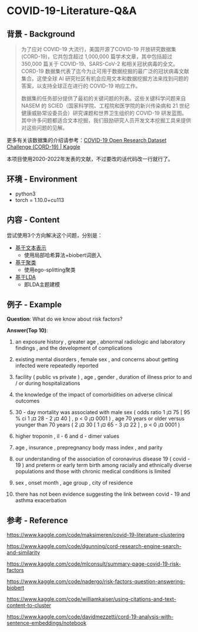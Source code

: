 # COVID-19-Literature-Q&A
## 背景 - Background

> 为了应对 COVID-19 大流行，美国开源了COVID-19 开放研究数据集 (CORD-19)，它共包含超过 1,000,000 篇学术文章，其中包括超过 350,000 篇关于 COVID-19、SARS-CoV-2 和相关冠状病毒的全文。 CORD-19 数据集代表了迄今为止可用于数据挖掘的最广泛的冠状病毒文献集合。这使全球 AI 研究社区有机会应用文本和数据挖掘方法来找到问题的答案，以支持全球正在进行的 COVID-19 响应工作。
>
> 数据集的任务部分提供了最初的关键问题的列表。这些关键科学问题来自 NASEM 的 SCIED（国家科学院、工程院和医学院的新兴传染病和 21 世纪健康威胁常设委员会）研究课题和世界卫生组织的 COVID-19 研发蓝图。 其中许多问题都适合文本挖掘，我们鼓励研究人员开发文本挖掘工具来提供对这些问题的见解。 

更多有关该数据集的介绍请参考：[COVID-19 Open Research Dataset Challenge (CORD-19) | Kaggle](https://www.kaggle.com/datasets/allen-institute-for-ai/CORD-19-research-challenge)

本项目使用2020-2022年发表的文献，不过要改的话代码改一行就行了。

## 环境 - Environment

- python3
- torch = 1.10.0+cu113

## 内容 - Content

尝试使用3个方向解决这个问题，分别是：
- [基于文本表示](https://github.com/Robin-WZQ/COVID-19-Literature-QA/tree/main/Word_Representation)
  - 使用局部哈希算法+biobert词嵌入
- [基于聚类](https://github.com/Robin-WZQ/COVID-19-Literature-QA/tree/main/Clustering)
  - 使用ego-splitting聚类
- [基于LDA](https://github.com/Robin-WZQ/COVID-19-Literature-QA/tree/main/LDA)
  - 即LDA主题建模

## 例子 - Example

**Question**: What do we know about risk factors?

**Answer(Top 10)**:

1. an exposure history , greater age , abnormal radiologic and laboratory findings , and the development of complications

2. existing mental disorders , female sex , and concerns about getting infected were repeatedly reported

3. facility ( public vs private ) , age , gender , duration of illness prior to and / or during hospitalizations

4. the knowledge of the impact of comorbidities on adverse clinical outcomes

5. 30 - day mortality was associated with male sex ( odds ratio 1 ¡¤ 75 [ 95 % ci 1 ¡¤ 28 - 2 ¡¤ 40 ] , p < 0 ¡¤ 0001 ) , age 70 years or older versus younger than 70 years ( 2 ¡¤ 30 [ 1 ¡¤ 65 - 3 ¡¤ 22 ] , p < 0 ¡¤ 0001 )

6. higher troponin , il - 6 and d - dimer values

7. age , insurance , prepregnancy body mass index , and parity

8. our understanding of the association of coronavirus disease 19 ( covid - 19 ) and preterm or early term birth among racially and ethnically diverse populations and those with chronic medical conditions is limited

9. sex , onset month , age group , city of residence

10. there has not been evidence suggesting the link between covid - 19 and asthma exacerbation

## 参考 - Reference 

https://www.kaggle.com/code/maksimeren/covid-19-literature-clustering

https://www.kaggle.com/code/dgunning/cord-research-engine-search-and-similarity

https://www.kaggle.com/code/mlconsult/summary-page-covid-19-risk-factors

https://www.kaggle.com/code/nadergo/risk-factors-question-answering-biobert

https://www.kaggle.com/code/williamkaiser/using-citations-and-text-content-to-cluster

<!-- https://www.kaggle.com/code/jswxhd/risk-factor-mining-cord-19-articles-2021 （LDA参考的这篇） -->

https://www.kaggle.com/code/davidmezzetti/cord-19-analysis-with-sentence-embeddings/notebook
